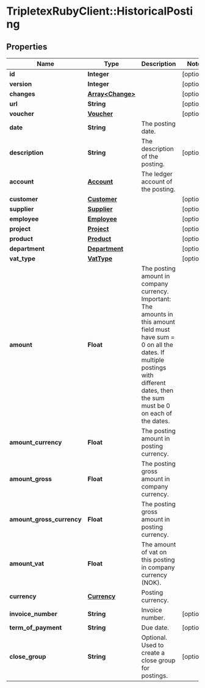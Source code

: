 # TripletexRubyClient::HistoricalPosting

## Properties
Name | Type | Description | Notes
------------ | ------------- | ------------- | -------------
**id** | **Integer** |  | [optional] 
**version** | **Integer** |  | [optional] 
**changes** | [**Array&lt;Change&gt;**](Change.md) |  | [optional] 
**url** | **String** |  | [optional] 
**voucher** | [**Voucher**](Voucher.md) |  | [optional] 
**date** | **String** | The posting date. | 
**description** | **String** | The description of the posting. | [optional] 
**account** | [**Account**](Account.md) | The ledger account of the posting. | 
**customer** | [**Customer**](Customer.md) |  | [optional] 
**supplier** | [**Supplier**](Supplier.md) |  | [optional] 
**employee** | [**Employee**](Employee.md) |  | [optional] 
**project** | [**Project**](Project.md) |  | [optional] 
**product** | [**Product**](Product.md) |  | [optional] 
**department** | [**Department**](Department.md) |  | [optional] 
**vat_type** | [**VatType**](VatType.md) |  | [optional] 
**amount** | **Float** | The posting amount in company currency. Important: The amounts in this amount field must have sum &#x3D; 0 on all the dates. If multiple postings with different dates, then the sum must be 0 on each of the dates. | 
**amount_currency** | **Float** | The posting amount in posting currency. | 
**amount_gross** | **Float** | The posting gross amount in company currency. | 
**amount_gross_currency** | **Float** | The posting gross amount in posting currency. | 
**amount_vat** | **Float** | The amount of vat on this posting in company currency (NOK). | 
**currency** | [**Currency**](Currency.md) | Posting currency. | 
**invoice_number** | **String** | Invoice number. | [optional] 
**term_of_payment** | **String** | Due date. | [optional] 
**close_group** | **String** | Optional. Used to create a close group for postings. | [optional] 


